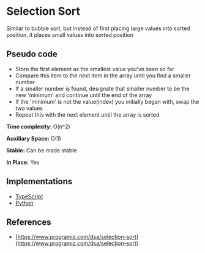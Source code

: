 # Selection Sort #

Similar to bubble sort, but instead of first placing large values into sorted position, it places small values into sorted position

## Pseudo code ##

- Store the first element as the smallest value you've seen so far
- Compare this item to the next item in the array until you find a smaller number
- If a smaller number is found, designate that smaller number to be the new 'minimum' and continue until the end of the array
- If the 'minimum' is not the value(index) you initially began with, swap the two values
- Repeat this with the next element until the array is sorted

**Time complexity:** O(n^2)

**Auxiliary Space:** O(1)

**Stable:** Can be made stable

**In Place:** Yes

## Implementations ##

- [TypeScript](selectionSort.ts)
- [Python](selection_sort.py)

## References ##

- [https://www.programiz.com/dsa/selection-sort](https://www.programiz.com/dsa/selection-sort)
